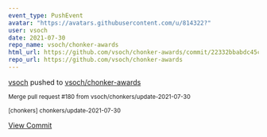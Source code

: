 ```yaml
---
event_type: PushEvent
avatar: "https://avatars.githubusercontent.com/u/814322?"
user: vsoch
date: 2021-07-30
repo_name: vsoch/chonker-awards
html_url: https://github.com/vsoch/chonker-awards/commit/22332bbabdc45c0e085d2506b6c5f1faddf88d0f
repo_url: https://github.com/vsoch/chonker-awards
---
```


<a href='https://github.com/vsoch' target='_blank'>vsoch</a> pushed to <a href='https://github.com/vsoch/chonker-awards' target='_blank'>vsoch/chonker-awards</a>

<small>Merge pull request #180 from vsoch/chonkers/update-2021-07-30

[chonkers] chonkers/update-2021-07-30</small>

<a href='https://github.com/vsoch/chonker-awards/commit/22332bbabdc45c0e085d2506b6c5f1faddf88d0f' target='_blank'>View Commit</a>